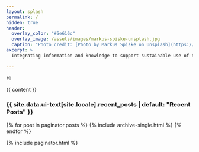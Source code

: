 ```yaml
---
layout: splash
permalink: /
hidden: true
header:
  overlay_color: "#5e616c"
  overlay_image: /assets/images/markus-spiske-unsplash.jpg
  caption: "Photo credit: [Photo by Markus Spiske on Unsplash](https://unsplash.com)"
excerpt: >
  Integrating information and knowledge to support sustainable use of the subsurface.<br />
   
---
```

Hi

{{ content }}

<h3 class="archive__subtitle">{{ site.data.ui-text[site.locale].recent_posts | default: "Recent Posts" }}</h3>

{% for post in paginator.posts %}
  {% include archive-single.html %}
{% endfor %}

{% include paginator.html %}
